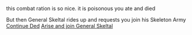 this combat ration is so nice.
it is poisonous you ate and died

But then General Skeltal rides up and requests you join his Skeleton Army
[Continue Ded](../continueded/continueded.md)
[Arise and join General Skeltal](../resurrect/resurrect.md)
